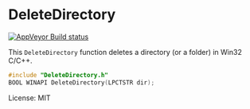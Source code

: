 # DeleteDirectory

[![AppVeyor Build status](https://ci.appveyor.com/api/projects/status/e01hvea1nr7ikg3g?svg=true)](https://ci.appveyor.com/project/katahiromz/deletedirectory)

This `DeleteDirectory` function deletes a directory (or a folder) in Win32 C/C++.

```c
#include "DeleteDirectory.h"
BOOL WINAPI DeleteDirectory(LPCTSTR dir);
```

License: MIT
